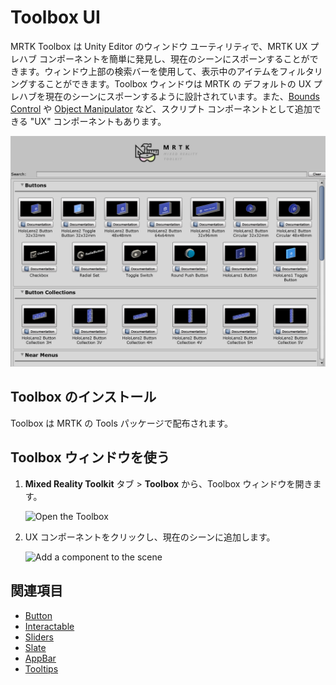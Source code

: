 # Toolbox UI

MRTK Toolbox は Unity Editor のウィンドウ ユーティリティで、MRTK UX プレハブ コンポーネントを簡単に発見し、現在のシーンにスポーンすることができます。ウィンドウ上部の検索バーを使用して、表示中のアイテムをフィルタリングすることができます。Toolbox ウィンドウは MRTK の デフォルトの UX プレハブを現在のシーンにスポーンするように設計されています。また、[Bounds Control](README_BoundsControl.md) や [Object Manipulator](README_ObjectManipulator.md) など、スクリプト コンポーネントとして追加できる "UX" コンポーネントもあります。

![MRTK Toolbox](../Documentation/Images/Tools/MRTKToolboxWindow.png)

## Toolbox のインストール

Toolbox は MRTK の Tools パッケージで配布されます。

## Toolbox ウィンドウを使う

1. **Mixed Reality Toolkit** タブ > **Toolbox** から、Toolbox ウィンドウを開きます。

    ![Open the Toolbox](https://user-images.githubusercontent.com/25975362/73321589-ccfbc100-41f7-11ea-8f1a-89c4f68e12f7.gif)

1. UX コンポーネントをクリックし、現在のシーンに追加します。

    ![Add a component to the scene](https://user-images.githubusercontent.com/25975362/73321582-c9683a00-41f7-11ea-8bac-bf8efdb2fbe3.gif)

## 関連項目

- [Button](README_Button.md)
- [Interactable](README_Interactable.md)
- [Sliders](README_Sliders.md)
- [Slate](README_Slate.md)
- [AppBar](README_AppBar.md)
- [Tooltips](README_Tooltip.md)
